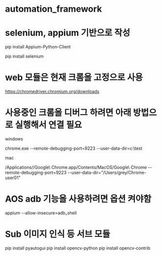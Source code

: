 # automation_framework
# selenium, appium 기반으로 작성
pip install Appium-Python-Client

pip install selenium

# web 모듈은 현재 크롬을 고정으로 사용
https://chromedriver.chromium.org/downloads

# 사용중인 크롬을 디버그 하려면 아래 방법으로 실행해서 연결 필요
windows

chrome.exe --remote-debugging-port=9223 --user-data-dir=c:\test

mac

/Applications//Google\ Chrome.app/Contents/MacOS/Google\ Chrome --remote-debugging-port=9223 --user-data-dir="/Users/grey/Chrome-user01"

# AOS adb 기능을 사용하려면 옵션 켜야함
appium --allow-insecure=adb_shell


# Sub 이미지 인식 등 서브 모듈
pip install pyautogui
pip install opencv-python
pip install opencv-contrib